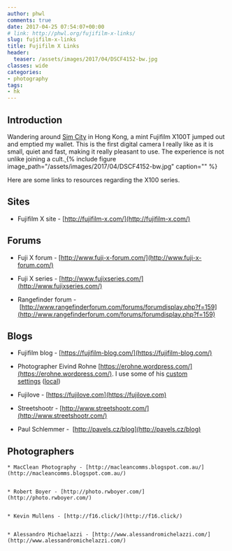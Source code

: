 ```yaml
---
author: phwl
comments: true
date: 2017-04-25 07:54:07+00:00
# link: http://phwl.org/fujifilm-x-links/
slug: fujifilm-x-links
title: Fujifilm X Links
header:
  teaser: /assets/images/2017/04/DSCF4152-bw.jpg
classes: wide
categories:
- photography
tags:
- hk
---
```


## Introduction
Wandering around [Sim City](http://www.allabouthongkong.com/?p=644) in Hong Kong, a mint Fujifilm X100T jumped out and emptied my wallet. This is the first digital camera I really like as it is small, quiet and fast, making it really pleasant to use. The experience is not unlike joining a cult.[
](/assets/images/2017/04/DSCF4152.jpg){% include figure image_path="/assets/images/2017/04/DSCF4152-bw.jpg" caption="" %}

<!-- more -->

Here are some links to resources regarding the X100 series.


## Sites






  * Fujifilm X site - [http://fujifilm-x.com/](http://fujifilm-x.com/)




## Forums






  * Fuji X forum - [http://www.fuji-x-forum.com/](http://www.fuji-x-forum.com/)


  * Fuji X series - [http://www.fujixseries.com/](http://www.fujixseries.com/)


  * Rangefinder forum - [http://www.rangefinderforum.com/forums/forumdisplay.php?f=159](http://www.rangefinderforum.com/forums/forumdisplay.php?f=159)




## Blogs






  * Fujifilm blog - [https://fujifilm-blog.com/](https://fujifilm-blog.com/)


  * Photographer Eivind Rohne [https://erohne.wordpress.com/](https://erohne.wordpress.com/). I use some of his [custom settings](https://erohne.wordpress.com/2015/01/05/custom-settings-for-the-fujifilm-x-t1/) ([local](/assets/images/2017/04/img_0879-0.jpg))


  * Fujilove - [https://fujilove.com](https://fujilove.com)


  * Streetshootr - [http://www.streetshootr.com/](http://www.streetshootr.com/)


  * Paul Schlemmer -  [http://pavels.cz/blog](http://pavels.cz/blog)


## Photographers




    * MacClean Photography - [http://macleancomms.blogspot.com.au/](http://macleancomms.blogspot.com.au/)


    * Robert Boyer - [http://photo.rwboyer.com/](http://photo.rwboyer.com/)


    * Kevin Mullens - [http://f16.click/](http://f16.click/)


    * Alessandro Michaelazzi - [http://www.alessandromichelazzi.com/](http://www.alessandromichelazzi.com/)





